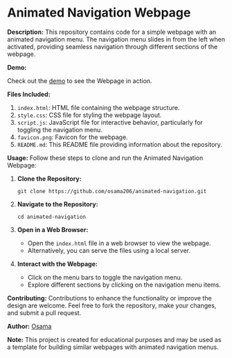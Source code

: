 # Animated Navigation Webpage

**Description:**
This repository contains code for a simple webpage with an animated navigation menu. The navigation menu slides in from the left when activated, providing seamless navigation through different sections of the webpage.

**Demo:**

Check out the [demo](https://osama206.github.io/animated-navigation/) to see the Webpage in action.

**Files Included:**
1. `index.html`: HTML file containing the webpage structure.
2. `style.css`: CSS file for styling the webpage layout.
3. `script.js`: JavaScript file for interactive behavior, particularly for toggling the navigation menu.
4. `favicon.png`: Favicon for the webpage.
5. `README.md`: This README file providing information about the repository.

**Usage:**
Follow these steps to clone and run the Animated Navigation Webpage:

1. **Clone the Repository:**
   ```
   git clone https://github.com/osama206/animated-navigation.git
   ```

2. **Navigate to the Repository:**
   ```
   cd animated-navigation
   ```

3. **Open in a Web Browser:**
   - Open the `index.html` file in a web browser to view the webpage.
   - Alternatively, you can serve the files using a local server.

4. **Interact with the Webpage:**
   - Click on the menu bars to toggle the navigation menu.
   - Explore different sections by clicking on the navigation menu items.

**Contributing:**
Contributions to enhance the functionality or improve the design are welcome. Feel free to fork the repository, make your changes, and submit a pull request.

**Author:**
[Osama](https://github.com/osama206)

**Note:**
This project is created for educational purposes and may be used as a template for building similar webpages with animated navigation menus.
